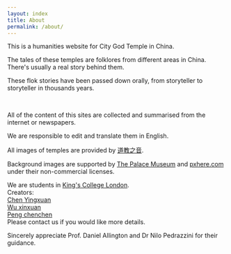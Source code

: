 ```yaml
---
layout: index
title: About
permalink: /about/
---
```

<div>
  
<p>This is a humanities website for City God Temple in China.</p>
<p>The tales of these temples are folklores from different areas in China. There's usually a real story behind them. </p>
<p>These flok stories have been passed down orally, from storyteller to storyteller in thousands years.</p>

<br>
  
<p>All of the content of this sites are collected and summarised from the internet or newspapers.</p>
<p>We are responsible to edit and translate them in English.</p>
<p>All images of temples are provided by <a href="https://www.daoisms.org">道教之音</a>.</p>
<p id=license>Background images are supported by <a href = "https://www.dpm.org.cn">The Palace Museum</a> and <a href = "https://pxhere.com/en/">pxhere.com</a> under their non-commercial licenses. </p>

</div>



<div>
 <p>
We are students in <a href="http://KCL.ac.uk">King's College London</a>.
<br>
Creators: 
<br>
<a href="mailto:http://Yingxuan.Chen@kcl.ac.uk">Chen Yingxuan</a>
<br>
<a href="mailto:http://Xinxuan.Wu@kcl.ac.uk">Wu xinxuan</a>
<br>
<a href="mailto:http://Chenchen.Peng@kcl.ac.uk">Peng chenchen</a>
<br>
Please contact us if you would like more details. 
<br>
    </p>
Sincerely appreciate Prof. Daniel Allington and Dr Nilo Pedrazzini for their guidance.

</div>
